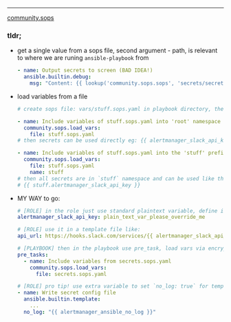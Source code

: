 ---
[community.sops](https://docs.ansible.com/ansible/latest/collections/community/sops/index.html)

### tldr;
- get a single value from a sops file, second argument - path, is relevant to
  where we are runing `ansible-playbook` from
    ```yaml
    - name: Output secrets to screen (BAD IDEA!)
      ansible.builtin.debug:
        msg: "Content: {{ lookup('community.sops.sops', 'secrets/secrets.yaml', extract='[\"other_key\"]') }}"
    ```

- load variables from a file
    ```yaml
    # create sops file: vars/stuff.sops.yaml in playbook directory, then:

    - name: Include variables of stuff.sops.yaml into 'root' namespace
      community.sops.load_vars:
        file: stuff.sops.yaml
    # then secrets can be used directly eg: {{ alertmanager_slack_api_key }}

    - name: Include variables of stuff.sops.yaml into the 'stuff' prefix
      community.sops.load_vars:
        file: stuff.sops.yaml
        name: stuff
    # then all secrets are in `stuff` namespace and can be used like that:
    # {{ stuff.alertmanager_slack_api_key }}
    ```

- MY WAY to go:
    ```yaml
    # [ROLE] in the role just use standard plaintext variable, define it in `defaults/main.yaml`, eg:
    alertmanager_slack_api_key: plain_text_var_please_override_me

    # [ROLE] use it in a template file like:
    api_url: https://hooks.slack.com/services/{{ alertmanager_slack_api_key }}

    # [PLAYBOOK] then in the playbook use pre_task, load vars via encrypted sops file
    pre_tasks:
      - name: Include variables from secrets.sops.yaml
        community.sops.load_vars:
          file: secrets.sops.yaml

    # [ROLE] pro tip! use extra variable to set `no_log: true` for templates etc...
    - name: Write secret config file
      ansible.builtin.template:
        ...
      no_log: "{{ alertmanager_ansible_no_log }}"
    ```

